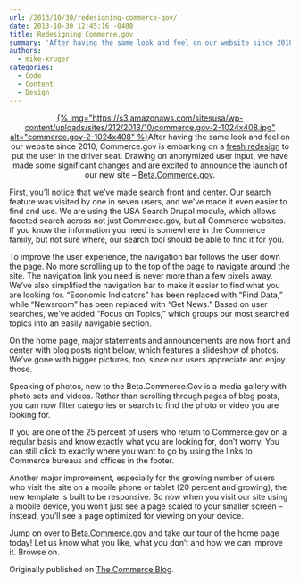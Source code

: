 ```yaml
---
url: /2013/10/30/redesigning-commerce-gov/
date: 2013-10-30 12:45:16 -0400
title: Redesigning Commerce.gov
summary: 'After having the same look and feel on our website since 2010, Commerce.gov is embarking on a fresh redesign to put the user in the driver seat. Drawing on anonymized user input, we have made some significant changes and are excited to announce the launch of our new site &#8211; Beta.Commerce.gov. First, you&rsquo;ll notice that'
authors:
  - mike-kruger
categories:
  - Code
  - Content
  - Design
---
```


<p style="text-align: center">
  <a href="https://s3.amazonaws.com/sitesusa/wp-content/uploads/sites/212/2013/10/commerce.gov-2-1024x408.jpg">{% img="https://s3.amazonaws.com/sitesusa/wp-content/uploads/sites/212/2013/10/commerce.gov-2-1024x408.jpg" alt="commerce.gov-2-1024x408" %}</a>After having the same look and feel on our website since 2010, Commerce.gov is embarking on a <a href="http://1.usa.gov/1aHAYv3" target="_blank">fresh redesign</a> to put the user in the driver seat. Drawing on anonymized user input, we have made some significant changes and are excited to announce the launch of our new site &#8211; <a href="http://1.usa.gov/1aHAYv3" target="_blank">Beta.Commerce.gov</a>.
</p>

First, you’ll notice that we’ve made search front and center. Our search feature was visited by one in seven users, and we’ve made it even easier to find and use. We are using the USA Search Drupal module, which allows faceted search across not just Commerce.gov, but all Commerce websites. If you know the information you need is somewhere in the Commerce family, but not sure where, our search tool should be able to find it for you.

To improve the user experience, the navigation bar follows the user down the page. No more scrolling up to the top of the page to navigate around the site. The navigation link you need is never more than a few pixels away. We’ve also simplified the navigation bar to make it easier to find what you are looking for. “Economic Indicators” has been replaced with “Find Data,” while “Newsroom” has been replaced with “Get News.” Based on user searches, we’ve added “Focus on Topics,” which groups our most searched topics into an easily navigable section.

On the home page, major statements and announcements are now front and center with blog posts right below, which features a slideshow of photos. We’ve gone with bigger pictures, too, since our users appreciate and enjoy those.

Speaking of photos, new to the Beta.Commerce.Gov is a media gallery with photo sets and videos. Rather than scrolling through pages of blog posts, you can now filter categories or search to find the photo or video you are looking for.

If you are one of the 25 percent of users who return to Commerce.gov on a regular basis and know exactly what you are looking for, don’t worry. You can still click to exactly where you want to go by using the links to Commerce bureaus and offices in the footer.

Another major improvement, especially for the growing number of users who visit the site on a mobile phone or tablet (20 percent and growing), the new template is built to be responsive. So now when you visit our site using a mobile device, you won&#8217;t just see a page scaled to your smaller screen &#8211; instead, you&#8217;ll see a page optimized for viewing on your device.

Jump on over to <a href="http://1.usa.gov/1aHAYv3" target="_blank">Beta.Commerce.gov</a> and take our tour of the home page today! Let us know what you like, what you don’t and how we can improve it. Browse on.

Originally published on <a href="http://www.commerce.gov/blog" target="_blank">The Commerce Blog</a>.
